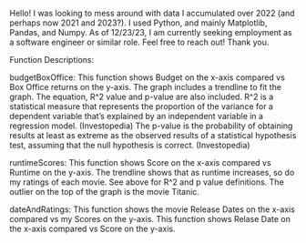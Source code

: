 Hello! I was looking to mess around with data I accumulated over 2022 (and perhaps now 2021 and 2023?). I used Python, and mainly Matplotlib, Pandas, and Numpy. As of 12/23/23, I am currently seeking employment as a software engineer or similar role. Feel free to reach out! Thank you.

Function Descriptions:

budgetBoxOffice:
This function shows Budget on the x-axis compared vs Box Office returns on the y-axis.
The graph includes a trendline to fit the graph. The equation, R^2 value and p-value are also included.
    R^2 is a statistical measure that represents the proportion of the variance for a dependent variable that’s explained by an independent variable in a regression model. (Investopedia)
    The p-value is the probability of obtaining results at least as extreme as the observed results of a statistical hypothesis test, assuming that the null hypothesis is correct. (Investopedia)

runtimeScores:
This function shows Score on the x-axis compared vs Runtime on the y-axis.
The trendline shows that as runtime increases, so do my ratings of each movie.
See above for R^2 and p value definitions.
The outlier on the top of the graph is the movie Titanic.

dateAndRatings:
This function shows the movie Release Dates on the x-axis compared vs my Scores on the y-axis.
This function shows Relase Date on the x-axis compared vs Score on the y-axis.

